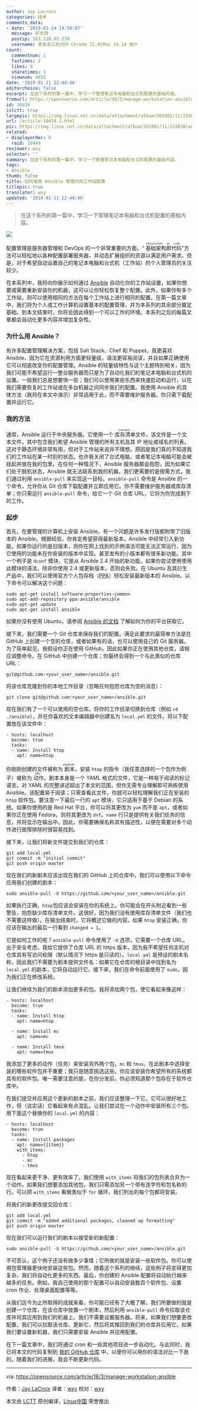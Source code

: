 ```yaml
---
author: Jay Lacroix
categories: 技术
comments_data:
- date: '2019-01-24 14:50:07'
  message: 好东西
  postip: 183.128.92.239
  username: 来自浙江杭州的 Chrome 71.0|Mac 10.14 用户
count:
  commentnum: 1
  favtimes: 2
  likes: 0
  sharetimes: 1
  viewnum: 4832
date: '2019-01-11 22:48:46'
editorchoice: false
excerpt: 在这个系列的第一篇中，学习一下管理笔记本电脑和台式机配置的基础内容。
fromurl: https://opensource.com/article/18/3/manage-workstation-ansible
id: 10434
islctt: true
largepic: https://img.linux.net.cn/data/attachment/album/201901/11/224838rank1a1gj3131kma.jpg
url: /article-10434-1.html
pic: https://img.linux.net.cn/data/attachment/album/201901/11/224838rank1a1gj3131kma.jpg.thumb.jpg
related:
- displayorder: 0
  raid: 10449
reviewer: wxy
selector: ''
summary: 在这个系列的第一篇中，学习一下管理笔记本电脑和台式机配置的基础内容。
tags:
- Ansible
thumb: false
title: 如何使用 Ansible 管理你的工作站配置
titlepic: true
translator: wxy
updated: '2019-01-11 22:48:46'
---
```



> 
> 在这个系列的第一篇中，学习一下管理笔记本电脑和台式机配置的基础内容。
> 
> 
> 


![](/data/attachment/album/201901/11/224838rank1a1gj3131kma.jpg)


配置管理是服务器管理和 DevOps 的一个非常重要的方面。“<ruby> 基础架构即代码 <rt>  infrastructure as code </rt></ruby>”方法可以轻松地以各种配置部署服务器，并动态扩展组织的资源以满足用户需求。但是，对于希望自动设置自己的笔记本电脑和台式机（工作站）的个人管理员的关注较少。


在本系列中，我将向你展示如何通过 [Ansible](https://www.ansible.com/) 自动化你的工作站设置，如果你想要或需要重新安装你的机器，这可以让你轻松恢复整个配置。此外，如果你有多个工作站，则可以使用相同的方法在每个工作站上进行相同的配置。在第一篇文章中，我们将为个人或工作计算机设置基本的配置管理，并为本系列的其余部分奠定基础。到本文结束时，你将会因此得到一个可以工作的环境。本系列之后的每篇文章都会自动化更多内容并增加复杂性。


### 为什么用 Ansible？


有许多配置管理解决方案，包括 Salt Stack、Chef 和 Puppet。我更喜欢 Ansible，因为它在资源利用方面更轻量级，语法更容易阅读，并且如果正确使用它可以彻底改变你的配置管理。Ansible 的轻量级特性与这个主题特别相关，因为我们可能不希望运行一整台服务器而只是为了自动化我们的笔记本电脑和台式机的设置。一般我们总是想要快一些；我们可以使用某些东西来快速启动和运行，以在我们需要恢复的工作站或在多台机器之间同步我们的配置。我使用 Ansible 的具体方法（我将在本文中演示）非常适用于此，而不需要维护服务器。你只需下载配置并运行它。


### 我的方法


通常，Ansible 运行于中央服务器。它使用一个<ruby> 库存清单 <rt>  inventory </rt></ruby>文件，该文件是一个文本文件，其中包含我们希望 Ansible 管理的所有主机及其 IP 地址或域名的列表。这对于静态环境非常有用，但对于工作站来说并不理想。原因是我们真的不知道我们的工作站在某一时刻的状态。也许我关闭了台式电脑，或者笔记本电脑可能会被挂起并放在我的包里。在任何一种情况下，Ansible 服务器都会抱怨，因为如果它们处于脱机状态，Ansible 就无法联系到我的机器。我们更需要的是按需方式，我们通过利用 `ansible-pull` 来实现这一目标。`ansible-pull` 命令是 Ansible 的一个命令，允许你从 Git 仓库下载配置并立即应用它。你不需要维护服务器或库存清单；你只需运行 `ansible-pull` 命令，给它一个 Git 仓库 URL，它将为你完成剩下的工作。


### 起步


首先，在要管理的计算机上安装 Ansible。有一个问题是许多发行版都附带了旧版本的 Ansible。根据经验，你肯定希望获得最新版本。Ansible 中经常引入新功能，如果你运行的是旧版本，则你在网上找到的示例语法可能无法正常运行，因为它使用的功能未在你安装的版本中实现。甚至发布的小版本都有很多新功能。其中一个例子是 `dconf` 模块，它是从 Ansible 2.4 开始的新功能。如果你尝试使用使用此模块的语法，除非你使用 2.4 或更新版本，否则会失败。在 Ubuntu 及其衍生产品中，我们可以使用官方个人包存档（[PPA](https://launchpad.net/ubuntu/+ppas)）轻松安装最新版本的 Ansible。以下命令可以解决这个问题：



```
sudo apt-get install software-properties-common
sudo apt-add-repository ppa:ansible/ansible
sudo apt-get update
sudo apt-get install ansible
```

如果你没有使用 Ubuntu，请参阅 [Ansible 的文档](http://docs.ansible.com/ansible/latest/intro_installation.html) 了解如何为你的平台获取它。


接下来，我们需要一个 Git 仓库来保存我们的配置。满足此要求的最简单方法是在 GitHub 上创建一个空的仓库，或者如果有的话，也可以使用自己的 Git 服务器。为了简单起见，我假设你正在使用 GitHub，因此如果你正在使用其他仓库，请相应调整命令。在 GitHub 中创建一个仓库；你最终会得到一个与此类似的仓库 URL：



```
git@github.com:<your_user_name>/ansible.git
```

将该仓库克隆到你的本地工作目录（忽略任何抱怨仓库为空的消息）：



```
git clone git@github.com:<your_user_name>/ansible.git
```

现在我们有了一个可以使用的空仓库。将你的工作目录切换到仓库（例如 `cd ./ansible`），并在你喜欢的文本编辑器中创建名为 `local.yml` 的文件。将以下配置放在该文件中：



```
- hosts: localhost
  become: true
  tasks:
  - name: Install htop
    apt: name=htop
```

你刚刚创建的文件被称为<ruby> 剧本 <rt>  playbook </rt></ruby>，安装 `htop` 的指令（我任意选择的一个包作为例子）被称为<ruby> 动作 <rt>  play </rt></ruby>。剧本本身是一个 YAML 格式的文件，它是一种易于阅读的标记语言。对 YAML 的完整讲述超出了本文的范围，但你无需专业理解即可熟练使用 Ansible。该配置易于阅读；只需查看此文件，你就可以轻松理解我们正在安装的 `htop` 软件包。要注意一下最后一行的 `apt` 模块，它只适用于基于 Debian 的系统。如果你使用的是 Red Hat 平台，你可以将其更改为 `yum` 而不是 `apt`，或者如果你正在使用 Fedora，则将其更改为 `dnf`。`name` 行只是提供有关我们任务的信息，并将显示在输出中。因此，你需要确保名称具有描述性，以便在需要对多个动作进行故障排除时很容易找到。


接下来，让我们将新文件提交到我们的仓库：



```
git add local.yml
git commit -m "initial commit"
git push origin master
```

现在我们的新剧本应该出现在我们的 GitHub 上的仓库中。我们可以使用以下命令应用我们创建的剧本：



```
sudo ansible-pull -U https://github.com/<your_user_name>/ansible.git
```

如果执行正确，`htop`包应该会安装在你的系统上。你可能会在开头附近看到一些警告，抱怨缺少库存清单文件。这很好，因为我们没有使用库存清单文件（我们也不需要这样做）。在输出结束时，它将概述它做的内容。如果 `htop` 安装正确，你应该在输出的最后一行看到 `changed = 1`。


它是如何工作的呢？`ansible-pull` 命令使用了 `-U` 选项，它需要一个仓库 URL。出于安全考虑，我给它提供了仓库 URL 的 https 版本，因为我不希望任何主机对仓库具有写访问权限（默认情况下 https 是只读的）。`local.yml` 是预设的剧本名称，因此我们不需要为剧本提供文件名：如果它在仓库的根目录中找到名为 `local.yml` 的剧本，它将自动运行它。接下来，我们在命令前面使用了 `sudo`，因为我们正在修改系统。


让我们继续为我们的剧本添加更多的包。我将添加两个包，使它看起来像这样：



```
- hosts: localhost
  become: true
  tasks:
  - name: Install htop
    apt: name=htop

  - name: Install mc
    apt: name=mc
   
  - name: Install tmux
    apt: name=tmux
```

我添加了更多的动作（任务）来安装另外两个包，`mc` 和 `tmux`。在此剧本中选择安装的哪些软件包并不重要；我只是随意挑选这些。你应该安装你希望所有的系统都具有的软件包。唯一需要注意的是，在你分发前，你必须知道那个包存在于软件仓库中。


在我们提交并应用这个更新的剧本之前，我们应该整理一下它。它可以很好地工作，但（说实话）它看起来有点混乱。让我们尝试在一个动作中安装所有三个包。用下面这个替换你的 `local.yml` 的内容：



```
- hosts: localhost
  become: true
  tasks:
  - name: Install packages
    apt: name={{item}}
    with_items:
      - htop
      - mc
      - tmux
```

现在看起来更干净、更有效率了。我们使用 `with_items` 将我们的包列表合并为一个动作。如果我们想要添加其他包，我们只需添加另一个带有连字符和包名称的行。可以把 `with_items` 看做类似于 `for` 循环。我们列出的每个包都将安装。


将我们的新更改提交回仓库：



```
git add local.yml
git commit -m "added additional packages, cleaned up formatting"
git push origin master
```

现在我们可以运行我们的剧本以接受新的新配置：



```
sudo ansible-pull -U https://github.com/<your_user_name>/ansible.git
```

不可否认，这个例子还没有做多少事情；它所做的就是安装一些软件包。你可以使用包管理器更快地安装这些包。然而，随着这个系列的继续，这些例子将变得更加复杂，我们将自动化更多的东西。最后，你创建的 Ansible 配置将自动执行越来越多的任务。例如，我自己使用的那个配置可以自动安装数百个软件包、设置cron 作业、处理桌面配置等等。


从我们迄今为止所取得的成就来看，你可能已经有了大概了解。我们所要做的就是创建一个仓库，在该仓库中放置一个剧本，然后利用 `ansible-pull` 命令拉取该仓库并将其应用到我们的机器上。我们不需要设置服务器。将来，如果我们想要更改配置，我们可以拉取该仓库、更新它，然后将其推回到我们的仓库并应用它。如果我们要设置新机器，我们只需要安装 Ansible 并应用配置。


在下一篇文章中，我们将通过 cron 和一些其他项目进一步自动化。与此同时，我已将本文的代码复制到 [我的 GitHub 仓库](https://github.com/jlacroix82/ansible_article) 中，以便你可以用你的语法对比一下我的。随着我们的进展，我会不断更新代码。




---


via: <https://opensource.com/article/18/3/manage-workstation-ansible>


作者：[Jay LaCroix](https://opensource.com/users/jlacroix) 译者：[wxy](https://github.com/) 校对：[wxy](https://github.com/wxy)


本文由 [LCTT](https://github.com/LCTT/TranslateProject) 原创编译，[Linux中国](https://linux.cn/) 荣誉推出